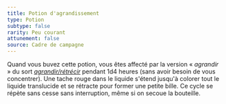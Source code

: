 ```yaml
---
title: Potion d'agrandissement
type: Potion
subtype: false
rarity: Peu courant
attunement: false
source: Cadre de campagne
---
```

Quand vous buvez cette potion, vous êtes affecté par la version « _agrandir_ » du sort [_agrandir/rétrécir_](/grimoire/agrandir-retrecir/) pendant 1d4 heures (sans avoir besoin de vous concentrer). Une tache rouge dans le liquide s'étend jusqu'à colorer tout le liquide translucide et se rétracte pour former une petite bille. Ce cycle se répète sans cesse sans interruption, même si on secoue la bouteille.
